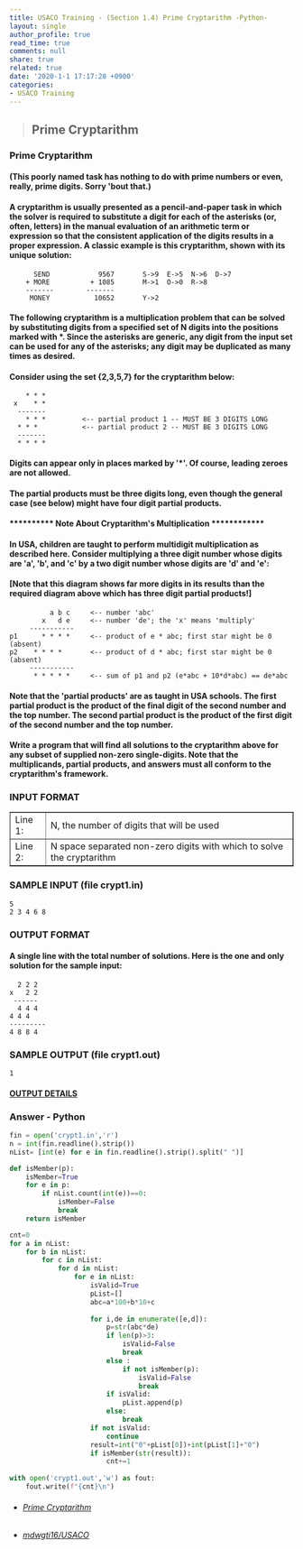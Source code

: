 ```yaml
---
title: USACO Training - (Section 1.4) Prime Cryptarithm -Python-
layout: single
author_profile: true
read_time: true
comments: null
share: true
related: true
date: '2020-1-1 17:17:28 +0900'
categories:
- USACO Training
---
```


> ## Prime Cryptarithm

### Prime Cryptarithm
#### (This poorly named task has nothing to do with prime numbers or even, really, prime digits. Sorry 'bout that.)

#### A cryptarithm is usually presented as a pencil-and-paper task in which the solver is required to substitute a digit for each of the asterisks (or, often, letters) in the manual evaluation of an arithmetic term or expression so that the consistent application of the digits results in a proper expression. A classic example is this cryptarithm, shown with its unique solution:

		  SEND            9567       S->9  E->5  N->6  D->7
		+ MORE          + 1085       M->1  O->0  R->8
		-------        -------
		 MONEY           10652       Y->2
		 
#### The following cryptarithm is a multiplication problem that can be solved by substituting digits from a specified set of N digits into the positions marked with *. Since the asterisks are generic, any digit from the input set can be used for any of the asterisks; any digit may be duplicated as many times as desired.

#### Consider using the set {2,3,5,7} for the cryptarithm below:

		* * *
	 x    * *
      -------
        * * *         <-- partial product 1 -- MUST BE 3 DIGITS LONG
      * * *           <-- partial product 2 -- MUST BE 3 DIGITS LONG
      -------
      * * * *
#### Digits can appear only in places marked by '*'. Of course, leading zeroes are not allowed.

#### The partial products must be three digits long, even though the general case (see below) might have four digit partial products.

#### ********** Note About Cryptarithm's Multiplication ************
#### In USA, children are taught to perform multidigit multiplication as described here. Consider multiplying a three digit number whose digits are 'a', 'b', and 'c' by a two digit number whose digits are 'd' and 'e':

#### [Note that this diagram shows far more digits in its results than the required diagram above which has three digit partial products!]

              a b c     <-- number 'abc'
            x   d e     <-- number 'de'; the 'x' means 'multiply'
         -----------
	p1      * * * *     <-- product of e * abc; first star might be 0 (absent)
	p2    * * * *       <-- product of d * abc; first star might be 0 (absent)
         -----------
          * * * * *     <-- sum of p1 and p2 (e*abc + 10*d*abc) == de*abc

#### Note that the 'partial products' are as taught in USA schools. The first partial product is the product of the final digit of the second number and the top number. The second partial product is the product of the first digit of the second number and the top number.

#### Write a program that will find all solutions to the cryptarithm above for any subset of supplied non-zero single-digits. Note that the multiplicands, partial products, and answers must all conform to the cryptarithm's framework.

### INPUT FORMAT

<table border="1">
<tbody><tr> <td> Line 1: </td> <td> N, the number of digits that will be used</td>
</tr><tr> <td> Line 2: </td> <td>N space separated non-zero digits with which to solve the cryptarithm </td>
</tr></tbody></table>

### SAMPLE INPUT (file crypt1.in)
	5
	2 3 4 6 8
	
### OUTPUT FORMAT

#### A single line with the total number of solutions. Here is the one and only solution for the sample input:

      2 2 2
    x   2 2
     ------
      4 4 4
    4 4 4
    ---------
    4 8 8 4

### SAMPLE OUTPUT (file crypt1.out)
	1
	
#### [OUTPUT DETAILS](https://train.usaco.org/usacoprob2?a=miQqOSmwjhm&S=crypt1)
		
### Answer - Python
```python
fin = open('crypt1.in','r')
n = int(fin.readline().strip())
nList= [int(e) for e in fin.readline().strip().split(" ")]

def isMember(p):
    isMember=True
    for e in p:                                
        if nList.count(int(e))==0:
            isMember=False
            break
    return isMember

cnt=0
for a in nList:
    for b in nList:
        for c in nList:
            for d in nList:
                for e in nList:
                    isValid=True
                    pList=[]
                    abc=a*100+b*10+c
                    
                    for i,de in enumerate([e,d]):
                        p=str(abc*de)
                        if len(p)>3:
                            isValid=False
                            break
                        else :
                            if not isMember(p):
                                isValid=False
                                break    
                        if isValid:
                            pList.append(p)
                        else:
                            break
                    if not isValid:
                        continue
                    result=int("0"+pList[0])+int(pList[1]+"0")
                    if isMember(str(result)):
                        cnt+=1
                        
with open('crypt1.out','w') as fout:
    fout.write(f"{cnt}\n")
```

* ###### [Prime Cryptarithm]
* ###### [mdwgti16/USACO]

[Prime Cryptarithm]: https://train.usaco.org/usacoprob2?a=miQqOSmwjhm&S=crypt1
[mdwgti16/USACO]: https://github.com/mdwgti16/USACO/tree/master/USACO/Chapter%201/Section%201.4